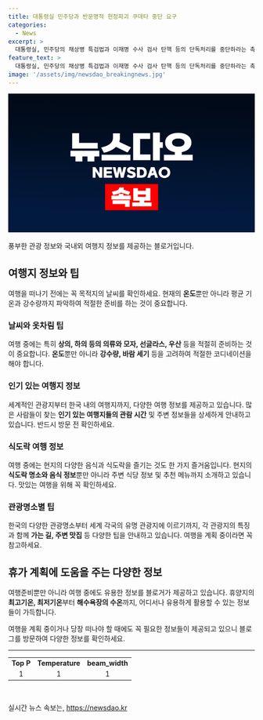 ```yaml
---
title: 대통령실 민주당과 반문명적 헌정파괴 쿠데타 중단 요구
categories:
  - News
excerpt: >
  대통령실, 민주당의 채상병 특검법과 이재명 수사 검사 탄핵 등의 단독처리를 중단하라는 촉구에 대해 대통령실 고위관계자가 반문명적 헌정파괴 시도와 입법 폭력 쿠데타를 중단해야 한다고 밝혔다. 이에 민주당은 채상병 특검법 상정을 예고하고 있는 상황에서 정진석 대통령 비서실장이 특검은 대통령이 거부권을 행사해야 한다는 입장을 밝혔다. 국민의힘 원내대표는 민주당은 오로지 이재명 대표를 구하기 위해 국회를 횡행하고 있다고 비판했다.
feature_text: >
  대통령실, 민주당의 채상병 특검법과 이재명 수사 검사 탄핵 등의 단독처리를 중단하라는 촉구에 대해 대통령실 고위관계자가 반문명적 헌정파괴 시도와 입법 폭력 쿠데타를 중단해야 한다고 밝혔다. 이에 민주당은 채상병 특검법 상정을 예고하고 있는 상황에서 정진석 대통령 비서실장이 특검은 대통령이 거부권을 행사해야 한다는 입장을 밝혔다. 국민의힘 원내대표는 민주당은 오로지 이재명 대표를 구하기 위해 국회를 횡행하고 있다고 비판했다.
image: '/assets/img/newsdao_breakingnews.jpg'
---
```


<p><img src="/assets/img/newsdao_breakingnews.jpg" alt="cryptoinkorea 속보" /></p>

<p>풍부한 관광 정보와 국내외 여행지 정보를 제공하는 블로거입니다.</p>

<h2 data-ke-size="size26">여행지 정보와 팁</h2>

<p data-ke-size="size16">여행을 떠나기 전에는 꼭 목적지의 날씨를 확인하세요. 현재의 <b>온도</b>뿐만 아니라 평균 기온과 강수량까지 파악하여 적절한 준비를 하는 것이 중요합니다.</p>

<h3>날씨와 옷차림 팁</h3>

<p data-ke-size="size16">여행 중에는 특히 <b>상의, 하의 등의 의류와 모자, 선글라스, 우산</b> 등을 적절히 준비하는 것이 중요합니다. <b>온도</b>뿐만 아니라 <b>강수량, 바람 세기</b> 등을 고려하여 적절한 코디네이션을 해야 합니다.</p>

<h3>인기 있는 여행지 정보</h3>

<p data-ke-size="size16">세계적인 관광지부터 한국 내의 여행지까지, 다양한 여행 정보를 제공하고 있습니다. 많은 사람들이 찾는 <b>인기 있는 여행지들의 관람 시간</b> 및 주변 정보들을 상세하게 안내하고 있습니다. 반드시 방문 전 확인하세요.</p>

<h3>식도락 여행 정보</h3>

<p data-ke-size="size16">여행 중에는 현지의 다양한 음식과 식도락을 즐기는 것도 한 가지 즐거움입니다. 현지의 <b>식도락 명소와 음식 정보</b>뿐만 아니라 주변 식당 정보 및 추천 메뉴까지 소개하고 있습니다. 맛있는 여행을 위해 꼭 확인하세요.</p>

<h3>관광명소별 팁</h3>

<p data-ke-size="size16">한국의 다양한 관광명소부터 세계 각국의 유명 관광지에 이르기까지, 각 관광지의 특징과 함께 <b>가는 길, 주변 맛집</b> 등 다양한 팁을 안내하고 있습니다. 여행을 계획 중이라면 꼭 참고하세요.</p>

<h2 data-ke-size="size26">휴가 계획에 도움을 주는 다양한 정보</h2>

<p data-ke-size="size16">여행준비뿐만 아니라 여행 중에도 유용한 정보를 블로거가 제공하고 있습니다. 휴양지의 <b>최고기온, 최저기온</b>부터 <b>해수욕장의 수온</b>까지, 어디서나 유용하게 활용할 수 있는 정보들이 가득합니다.</p>

<p data-ke-size="size16">여행을 계획 중이거나 당장 떠나야 할 때에도 꼭 필요한 정보들이 제공되고 있으니 블로그를 방문하여 다양한 정보를 확인하세요.</p>

<hr>

<table>
    <tbody>
        <tr>
            <td style="text-align: center; height: 17px;"><b>Top P</b></td>
            <td style="text-align: center; height: 17px;"><b>Temperature</b></td>
            <td style="text-align: center; height: 17px;"><b>beam_width</b></td>
        </tr>
        <tr>
            <td style="text-align: center; height: 17px;">1</td>
            <td style="text-align: center; height: 17px;">1</td>
            <td style="text-align: center; height: 17px;">1</td>
        </tr>
    </tbody>
</table>

<p data-ke-size="size16">&nbsp;</p>
실시간 뉴스 속보는, <a href="https://newsdao.kr" rel="dofollow">https://newsdao.kr</a>


